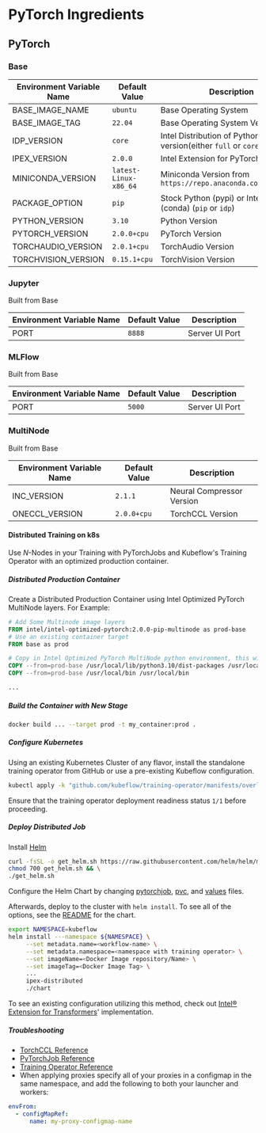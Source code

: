 # PyTorch Ingredients

## PyTorch

### Base

| Environment Variable Name | Default Value | Description |
| --- | --- | --- |
| BASE_IMAGE_NAME | `ubuntu` | Base Operating System |
| BASE_IMAGE_TAG | `22.04` | Base Operating System Version |
| IDP_VERSION | `core` | Intel Distribution of Python version(either `full` or `core`) |
| IPEX_VERSION | `2.0.0` | Intel Extension for PyTorch Version |
| MINICONDA_VERSION | `latest-Linux-x86_64` | Miniconda Version from `https://repo.anaconda.com/miniconda` |
| PACKAGE_OPTION | `pip` | Stock Python (pypi) or Intel Python (conda) (`pip` or `idp`) |
| PYTHON_VERSION | `3.10` | Python Version |
| PYTORCH_VERSION | `2.0.0+cpu` | PyTorch Version |
| TORCHAUDIO_VERSION | `2.0.1+cpu` | TorchAudio Version |
| TORCHVISION_VERSION | `0.15.1+cpu` | TorchVision Version |

### Jupyter

Built from Base

| Environment Variable Name | Default Value | Description |
| --- | --- | --- |
| PORT | `8888` | Server UI Port |

### MLFlow

Built from Base

| Environment Variable Name | Default Value | Description |
| --- | --- | --- |
| PORT | `5000` | Server UI Port |

### MultiNode

Built from Base

| Environment Variable Name | Default Value | Description |
| --- | --- | --- |
| INC_VERSION | `2.1.1` | Neural Compressor Version |
| ONECCL_VERSION | `2.0.0+cpu` | TorchCCL Version |

#### Distributed Training on k8s

Use _N_-Nodes in your Training with PyTorchJobs and Kubeflow's Training Operator with an optimized production container.

##### Distributed Production Container

Create a Distributed Production Container using Intel Optimized PyTorch MultiNode layers. For Example:

```dockerfile
# Add Some Multinode image layers
FROM intel/intel-optimized-pytorch:2.0.0-pip-multinode as prod-base
# Use an existing container target
FROM base as prod

# Copy in Intel Optimized PyTorch MultiNode python environment, this will overwrite any packages with the same name
COPY --from=prod-base /usr/local/lib/python3.10/dist-packages /usr/local/lib/python3.10/dist-packages
COPY --from=prod-base /usr/local/bin /usr/local/bin

...
```

##### Build the Container with New Stage

```bash
docker build ... --target prod -t my_container:prod .
```

##### Configure Kubernetes

Using an existing Kubernetes Cluster of any flavor, install the standalone training operator from GitHub or use a pre-existing Kubeflow configuration.

```bash
kubectl apply -k "github.com/kubeflow/training-operator/manifests/overlays/standalone"
```

Ensure that the training operator deployment readiness status `1/1` before proceeding.

##### Deploy Distributed Job

Install [Helm](https://helm.sh/docs/intro/install/)

```bash
curl -fsSL -o get_helm.sh https://raw.githubusercontent.com/helm/helm/main/scripts/get-helm-3 && \
chmod 700 get_helm.sh && \
./get_helm.sh
```

Configure the Helm Chart by changing [pytorchjob](chart/templates/pytorchjob.yaml#L18-L46), [pvc](chart/templates/pvc.yaml), and [values](chart/values.yaml) files.

Afterwards, deploy to the cluster with `helm install`. To see all of the options, see the [README](chart/README.md) for the chart.

```bash
export NAMESPACE=kubeflow
helm install ---namespace ${NAMESPACE} \
     --set metadata.name=<workflow-name> \
     --set metadata.namespace=<namespace with training operator> \
     --set imageName=<Docker Image repository/Name> \
     --set imageTag=<Docker Image Tag> \
     ...
     ipex-distributed
     ./chart
```

To see an existing configuration utilizing this method, check out [Intel® Extension for Transformers](https://github.com/intel/intel-extension-for-transformers/README.md#kubernetes)' implementation.

##### Troubleshooting

- [TorchCCL Reference](https://github.com/intel/torch-ccl)
- [PyTorchJob Reference](https://www.kubeflow.org/docs/components/training/pytorch/)
- [Training Operator Reference](https://github.com/kubeflow/training-operator)
- When applying proxies specify all of your proxies in a configmap in the same namespace, and add the following to both your launcher and workers:

```yaml
envFrom:
  - configMapRef:
      name: my-proxy-configmap-name
```

